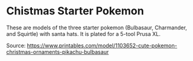Chistmas Starter Pokemon
========================

These are models of the three starter pokemon (Bulbasaur, Charmander, and
Squirtle) with santa hats.  It is plated for a 5-tool Prusa XL.

Source: https://www.printables.com/model/1103652-cute-pokemon-christmas-ornaments-pikachu-bulbasaur
